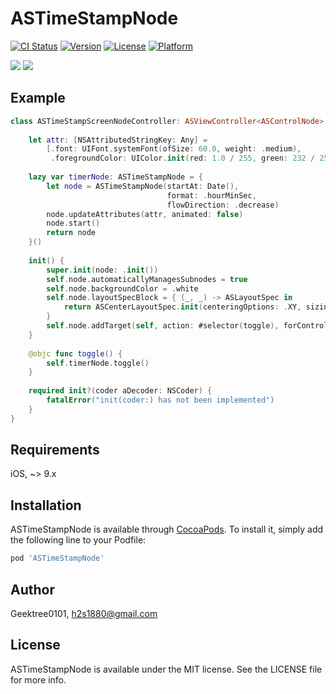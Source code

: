 # ASTimeStampNode

[![CI Status](https://img.shields.io/travis/Geektree0101/ASTimeStampNode.svg?style=flat)](https://travis-ci.org/Geektree0101/ASTimeStampNode)
[![Version](https://img.shields.io/cocoapods/v/ASTimeStampNode.svg?style=flat)](https://cocoapods.org/pods/ASTimeStampNode)
[![License](https://img.shields.io/cocoapods/l/ASTimeStampNode.svg?style=flat)](https://cocoapods.org/pods/ASTimeStampNode)
[![Platform](https://img.shields.io/cocoapods/p/ASTimeStampNode.svg?style=flat)](https://cocoapods.org/pods/ASTimeStampNode)

<img src="https://github.com/Geektre0101/ASTimeStampNode/raw/master/res/banner.jpg" />
<img src="https://github.com/Geektre0101/ASTimeStampNode/raw/master/res/example.gif" />

## Example

```swift
class ASTimeStampScreenNodeController: ASViewController<ASControlNode> {
    
    let attr: [NSAttributedStringKey: Any] =
        [.font: UIFont.systemFont(ofSize: 60.0, weight: .medium),
         .foregroundColor: UIColor.init(red: 1.0 / 255, green: 232 / 255, blue: 201 / 255, alpha: 1.0)]
    
    lazy var timerNode: ASTimeStampNode = {
        let node = ASTimeStampNode(startAt: Date(),
                                   format: .hourMinSec,
                                   flowDirection: .decrease)
        node.updateAttributes(attr, animated: false)
        node.start()
        return node
    }()
    
    init() {
        super.init(node: .init())
        self.node.automaticallyManagesSubnodes = true
        self.node.backgroundColor = .white
        self.node.layoutSpecBlock = { (_, _) -> ASLayoutSpec in
            return ASCenterLayoutSpec.init(centeringOptions: .XY, sizingOptions: [], child: self.timerNode)
        }
        self.node.addTarget(self, action: #selector(toggle), forControlEvents: .touchUpInside)
    }
    
    @objc func toggle() {
        self.timerNode.toggle()
    }
    
    required init?(coder aDecoder: NSCoder) {
        fatalError("init(coder:) has not been implemented")
    }
}
```

## Requirements
iOS, ~> 9.x 

## Installation

ASTimeStampNode is available through [CocoaPods](https://cocoapods.org). To install
it, simply add the following line to your Podfile:

```ruby
pod 'ASTimeStampNode'
```

## Author

Geektree0101, h2s1880@gmail.com

## License

ASTimeStampNode is available under the MIT license. See the LICENSE file for more info.

